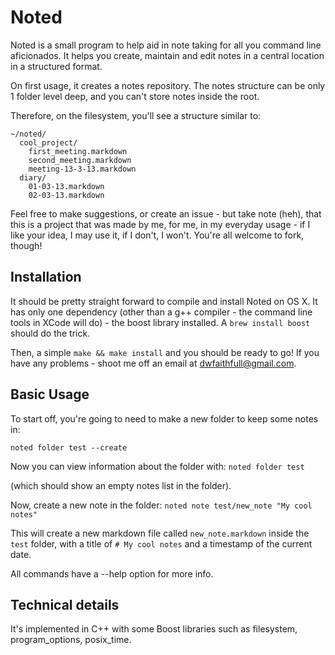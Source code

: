 # Noted

Noted is a small program to help aid in note taking for all you command line aficionados. It helps you create, maintain and edit notes in a central location in a structured format.

On first usage, it creates a notes repository. The notes structure can be only 1 folder level deep, and you can't store notes inside the root.

Therefore, on the filesystem, you'll see a structure similar to:
```
~/noted/
  cool_project/
    first_meeting.markdown
    second_meeting.markdown
    meeting-13-3-13.markdown
  diary/
    01-03-13.markdown
    02-03-13.markdown
```

Feel free to make suggestions, or create an issue - but take note (heh), that this is a project that was made by me, for me, in my everyday usage - if I like your idea, I may use it, if I don't, I won't. You're all welcome to fork, though!

## Installation

It should be pretty straight forward to compile and install Noted on OS X. It has only one dependency (other than a g++ compiler - the command line tools in XCode will do) - the boost library installed. A ```brew install boost``` should do the trick.

Then, a simple ```make && make install``` and you should be ready to go! If you have any problems - shoot me off an email at dwfaithfull@gmail.com.

## Basic Usage
To start off, you're going to need to make a new folder to keep some notes in:
```
noted folder test --create
```

Now you can view information about the folder with:
```noted folder test```

(which should show an empty notes list in the folder).

Now, create a new note in the folder: ```noted note test/new_note "My cool notes"```

This will create a new markdown file called ```new_note.markdown``` inside the ```test``` folder, with a title of ```# My cool notes``` and a timestamp of the current date.

All commands have a --help option for more info.

## Technical details

It's implemented in C++ with some Boost libraries such as filesystem, program_options, posix_time.
